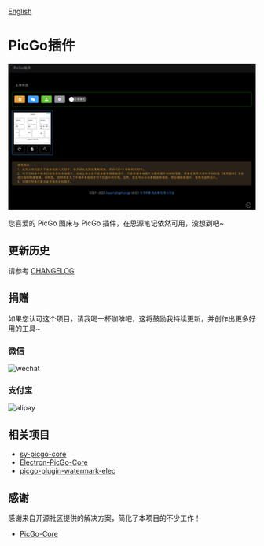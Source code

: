 [English](README.md)

# PicGo插件

![](./preview.png)

您喜爱的 PicGo 图床与 PicGo 插件，在思源笔记依然可用，没想到吧~

## 更新历史

请参考 [CHANGELOG](https://github.com/terwer/siyuan-plugin-picgo/blob/main/CHANGELOG.md)

## 捐赠

如果您认可这个项目，请我喝一杯咖啡吧，这将鼓励我持续更新，并创作出更多好用的工具~

### 微信

<div>
<img src="https://static-rs-terwer.oss-cn-beijing.aliyuncs.com/donate/wechat.jpg" alt="wechat" style="width:280px;height:375px;" />
</div>

### 支付宝

<div>
<img src="https://static-rs-terwer.oss-cn-beijing.aliyuncs.com/donate/alipay.jpg" alt="alipay" style="width:280px;height:375px;" />
</div>

## 相关项目

- [sy-picgo-core](https://github.com/terwer/sy-picgo-core)
- [Electron-PicGo-Core](https://github.com/terwer/Electron-PicGo-Core)
- [picgo-plugin-watermark-elec](https://github.com/terwer/picgo-plugin-watermark-elec)

## 感谢

感谢来自开源社区提供的解决方案，简化了本项目的不少工作！

- [PicGo-Core](https://github.com/PicGo/PicGo-Core)